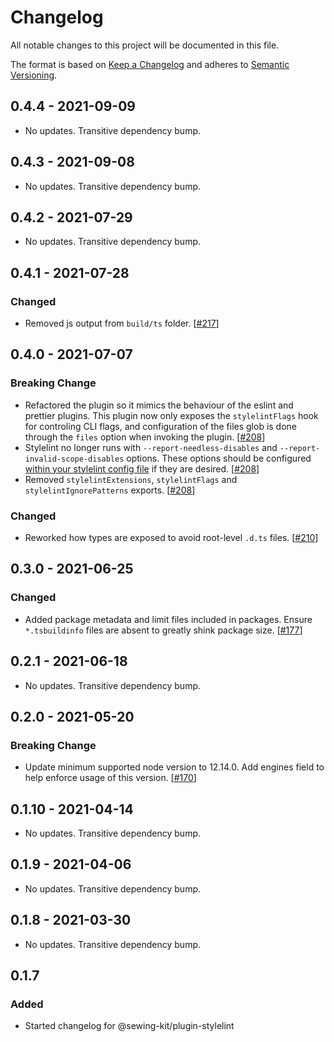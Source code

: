 # Changelog

All notable changes to this project will be documented in this file.

The format is based on [Keep a Changelog](http://keepachangelog.com/en/1.0.0/)
and adheres to [Semantic Versioning](http://semver.org/spec/v2.0.0.html).

<!-- ## Unreleased -->

## 0.4.4 - 2021-09-09

- No updates. Transitive dependency bump.

## 0.4.3 - 2021-09-08

- No updates. Transitive dependency bump.

## 0.4.2 - 2021-07-29

- No updates. Transitive dependency bump.

## 0.4.1 - 2021-07-28

### Changed

- Removed js output from `build/ts` folder. [[#217](https://github.com/Shopify/loom/pull/217)]

## 0.4.0 - 2021-07-07

### Breaking Change

- Refactored the plugin so it mimics the behaviour of the eslint and prettier plugins. This plugin now only exposes the `stylelintFlags` hook for controling CLI flags, and configuration of the files glob is done through the `files` option when invoking the plugin. [[#208](https://github.com/Shopify/loom/pull/208)]
- Stylelint no longer runs with `--report-needless-disables` and `--report-invalid-scope-disables` options. These options should be configured [within your stylelint config file](https://stylelint.io/user-guide/configure#reportneedlessdisables) if they are desired. [[#208](https://github.com/Shopify/loom/pull/208)]
- Removed `stylelintExtensions`, `stylelintFlags` and `stylelintIgnorePatterns` exports. [[#208](https://github.com/Shopify/loom/pull/208)]

### Changed

- Reworked how types are exposed to avoid root-level `.d.ts` files. [[#210](https://github.com/Shopify/loom/pull/210)]

## 0.3.0 - 2021-06-25

### Changed

- Added package metadata and limit files included in packages. Ensure `*.tsbuildinfo` files are absent to greatly shink package size. [[#177](https://github.com/Shopify/loom/pull/177)]

## 0.2.1 - 2021-06-18

- No updates. Transitive dependency bump.

## 0.2.0 - 2021-05-20

### Breaking Change

- Update minimum supported node version to 12.14.0. Add engines field to help enforce usage of this version. [[#170](https://github.com/Shopify/loom/pull/170)]

## 0.1.10 - 2021-04-14

- No updates. Transitive dependency bump.

## 0.1.9 - 2021-04-06

- No updates. Transitive dependency bump.

## 0.1.8 - 2021-03-30

- No updates. Transitive dependency bump.

## 0.1.7

### Added

- Started changelog for @sewing-kit/plugin-stylelint
